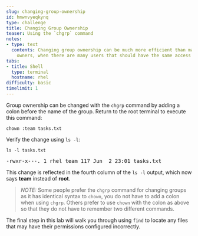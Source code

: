 ```yaml
---
slug: changing-group-ownership
id: hmwnvyeqkynq
type: challenge
title: Changing Group Ownership
teaser: Using the `chgrp` command
notes:
- type: text
  contents: Changing group ownership can be much more efficient than manually assigning
    owners, when there are many users that should have the same access to a file.
tabs:
- title: Shell
  type: terminal
  hostname: rhel
difficulty: basic
timelimit: 1
---
```

Group ownership can be changed with the `chgrp` command by adding a colon before the name of the group. Return to the root terminal to execute this command:

```
chown :team tasks.txt
```

Verify the change using `ls -l`:

```
ls -l tasks.txt
```

<pre class=file>
-rwxr-x---. 1 rhel team 117 Jun  2 23:01 tasks.txt
</pre>

This change is reflected in the fourth column of the `ls -l` output, which now says __team__ instead of __root__.

>_NOTE:_ Some people prefer the `chgrp` command for changing groups as it has identical syntax to `chown`, you do not have to add a colon when using `chgrp`. Others prefer to use `chown` with the colon as above so that they do not have to remember two different commands.

The final step in this lab will walk you through using `find` to locate any files that may have their permissions configured incorrectly.